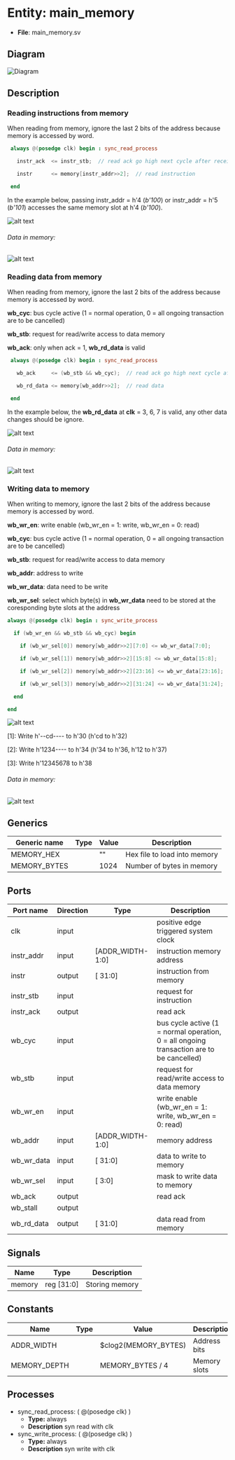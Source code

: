 # Entity: main_memory 

- **File**: main_memory.sv
## Diagram

![Diagram](main_memory.svg "Diagram")
## Description


 ### Reading instructions from memory
 When reading from memory, ignore the last 2 bits of the address because memory is accessed by word.
 
 ``` verilog
  always @(posedge clk) begin : sync_read_process

    instr_ack  <= instr_stb;  // read ack go high next cycle after receiving stb (request)

    instr      <= memory[instr_addr>>2];  // read instruction

  end
 ```
 In the example below, passing instr_addr = h'4 (*b'100*) or instr_addr = h'5 (*b'101*) accesses the same memory slot at h'4 (*b'100*).
 
![alt text](wavedrom_KZFQ0.svg "title") 

 ###### Data in memory:
 
![alt text](wavedrom_pz921.svg "title") 

 ### Reading data from memory
 When reading from memory, ignore the last 2 bits of the address because memory is accessed by word.

 **wb_cyc**: bus cycle active (1 = normal operation, 0 = all ongoing transaction are to be cancelled)

 **wb_stb**: request for read/write access to data memory

 **wb_ack**: only when ack = 1, **wb_rd_data** is valid
 ``` verilog
  always @(posedge clk) begin : sync_read_process

    wb_ack     <= (wb_stb && wb_cyc);  // read ack go high next cycle after receiving stb (request)

    wb_rd_data <= memory[wb_addr>>2];  // read data

  end
 ```
 In the example below, the **wb_rd_data** at **clk** = 3, 6, 7 is valid, any other data changes should be ignore.
 
![alt text](wavedrom_vcqy2.svg "title") 

 ###### Data in memory:
 
![alt text](wavedrom_zVeV3.svg "title") 

 ### Writing data to memory
 When writing to memory, ignore the last 2 bits of the address because memory is accessed by word.

 **wb_wr_en**: write enable (wb_wr_en = 1: write, wb_wr_en = 0: read)

 **wb_cyc**: bus cycle active (1 = normal operation, 0 = all ongoing transaction are to be cancelled)

 **wb_stb**: request for read/write access to data memory

 **wb_addr**: address to write

 **wb_wr_data**: data need to be write

 **wb_wr_sel**: select which byte(s) in **wb_wr_data** need to be stored at the coresponding byte slots at the address
  ``` verilog
  always @(posedge clk) begin : sync_write_process

    if (wb_wr_en && wb_stb && wb_cyc) begin

      if (wb_wr_sel[0]) memory[wb_addr>>2][7:0] <= wb_wr_data[7:0];

      if (wb_wr_sel[1]) memory[wb_addr>>2][15:8] <= wb_wr_data[15:8];

      if (wb_wr_sel[2]) memory[wb_addr>>2][23:16] <= wb_wr_data[23:16];

      if (wb_wr_sel[3]) memory[wb_addr>>2][31:24] <= wb_wr_data[31:24];

    end

  end
  ```
 
![alt text](wavedrom_pGMH4.svg "title") 

 [1]: Write h'--cd---- to h'30 (h'cd to h'32)

 [2]: Write h'1234---- to h'34 (h'34 to h'36, h'12 to h'37)

 [3]: Write h'12345678 to h'38
 ###### Data in memory:
 
![alt text](wavedrom_r47Z5.svg "title") 



## Generics

| Generic name | Type | Value | Description                  |
| ------------ | ---- | ----- | ---------------------------- |
| MEMORY_HEX   |      | ""    | Hex file to load into memory |
| MEMORY_BYTES |      | 1024  | Number of bytes in memory    |
## Ports

| Port name  | Direction | Type             | Description                                                                              |
| ---------- | --------- | ---------------- | ---------------------------------------------------------------------------------------- |
| clk        | input     |                  | positive edge triggered system clock                                                     |
| instr_addr | input     | [ADDR_WIDTH-1:0] | instruction memory address                                                               |
| instr      | output    | [          31:0] | instruction from memory                                                                  |
| instr_stb  | input     |                  | request for instruction                                                                  |
| instr_ack  | output    |                  | read ack                                                                                 |
| wb_cyc     | input     |                  | bus cycle active (1 = normal operation, 0 = all ongoing transaction are to be cancelled) |
| wb_stb     | input     |                  | request for read/write access to data memory                                             |
| wb_wr_en   | input     |                  | write enable (wb_wr_en = 1: write, wb_wr_en = 0: read)                                   |
| wb_addr    | input     | [ADDR_WIDTH-1:0] | memory address                                                                           |
| wb_wr_data | input     | [          31:0] | data to write to memory                                                                  |
| wb_wr_sel  | input     | [           3:0] | mask to write data to memory                                                             |
| wb_ack     | output    |                  | read ack                                                                                 |
| wb_stall   | output    |                  |                                                                                          |
| wb_rd_data | output    | [          31:0] | data read from memory                                                                    |
## Signals

| Name   | Type       | Description    |
| ------ | ---------- | -------------- |
| memory | reg [31:0] | Storing memory |
## Constants

| Name         | Type | Value                | Description  |
| ------------ | ---- | -------------------- | ------------ |
| ADDR_WIDTH   |      | $clog2(MEMORY_BYTES) | Address bits |
| MEMORY_DEPTH |      | MEMORY_BYTES / 4     | Memory slots |
## Processes
- sync_read_process: ( @(posedge clk) )
  - **Type:** always
  - **Description**
  syn read with clk 
- sync_write_process: ( @(posedge clk) )
  - **Type:** always
  - **Description**
  syn write with clk 
